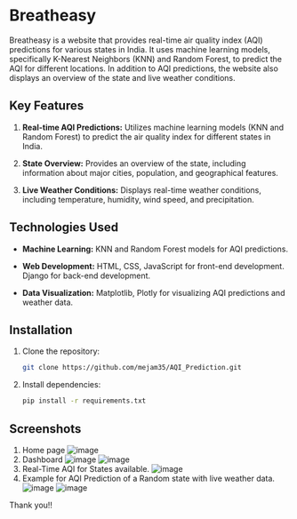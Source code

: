 # Breatheasy

Breatheasy is a website that provides real-time air quality index (AQI) predictions for various states in India. It uses machine learning models, specifically K-Nearest Neighbors (KNN) and Random Forest, to predict the AQI for different locations. In addition to AQI predictions, the website also displays an overview of the state and live weather conditions.


## Key Features

1. **Real-time AQI Predictions:** Utilizes machine learning models (KNN and Random Forest) to predict the air quality index for different states in India.
   
2. **State Overview:** Provides an overview of the state, including information about major cities, population, and geographical features.
   
3. **Live Weather Conditions:** Displays real-time weather conditions, including temperature, humidity, wind speed, and precipitation.

## Technologies Used

- **Machine Learning:** KNN and Random Forest models for AQI predictions.
  
- **Web Development:** HTML, CSS, JavaScript for front-end development. Django for back-end development.
  
- **Data Visualization:** Matplotlib, Plotly for visualizing AQI predictions and weather data.

## Installation

1. Clone the repository:

   ```bash
   git clone https://github.com/mejam35/AQI_Prediction.git

2. Install dependencies:
   ```bash
   pip install -r requirements.txt

## Screenshots

1. Home page
   ![image](https://github.com/VedantM21/AQI_Prediction/assets/88673354/cea1bf09-0475-4bd3-a6b1-3716585f105a)
3. Dashboard
   ![image](https://github.com/VedantM21/AQI_Prediction/assets/88673354/bee2ee06-0029-40ac-b442-4490f3fc5e88)
   ![image](https://github.com/VedantM21/AQI_Prediction/assets/88673354/451c048f-4ff7-48db-81e0-88c16a7a8f99)
3. Real-Time AQI for States available.
   ![image](https://github.com/VedantM21/AQI_Prediction/assets/88673354/919eb0f4-6d62-4f21-8a09-ce9cb6e47c87)
4. Example for AQI Prediction of a Random state with live weather data.
   ![image](https://github.com/VedantM21/AQI_Prediction/assets/88673354/a7433f9d-456d-4d0e-96bd-0538e9142fc3)
   ![image](https://github.com/VedantM21/AQI_Prediction/assets/88673354/224827d3-53b8-4b83-a048-512e34f60c19)


Thank you!!




